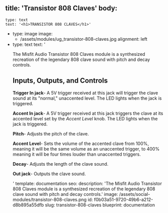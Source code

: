 title: 'Transistor 808 Claves'
body:
  -
    type: text
    text: '<h1>TRANSISTOR 808 CLAVES</h1>'
  -
    type: image
    image:
      - /assets/modules/ug_transistor-808-claves.jpg
    alignment: left
  -
    type: text
    text: '<p>The Misfit Audio Transistor 808 Claves module is a synthesized recreation of the legendary 808 clave sound with pitch and decay controls.</p><h2>Inputs, Outputs, and Controls</h2><p><strong>Trigger In jack</strong>- A 5V trigger received at this jack will trigger the clave sound at its "normal," unaccented level. The LED lights when the jack is triggered.&nbsp;</p><p><strong>Accent In jack</strong>- A 5V trigger received at this jack triggers the clave at its accented level set by the <em>Accent Level</em> knob. The LED lights when the jack is triggered.&nbsp;</p><p><strong>Pitch</strong>- Adjusts the pitch of the clave.</p><p><strong>Accent Level</strong>- Sets the volume of the accented clave from 100%, meaning it will be the same volume as an unaccented trigger, to 400% meaning it will be four times louder than unaccented triggers.&nbsp;</p><p><strong>Decay</strong>- Adjusts the length of the clave sound.&nbsp;</p><p><strong>Out jack</strong>- Outputs the clave sound.&nbsp;</p>'
template: documentation
seo:
  description: 'The Misfit Audio Transistor 808 Claves module is a synthesized recreation of the legendary 808 clave sound with pitch and decay controls.'
  image: /assets/social-modules/transistor-808-claves.png
id: f0b03a51-9720-49b6-a212-d8b895a55dfb
slug: transistor-808-claves
blueprint: documentation
